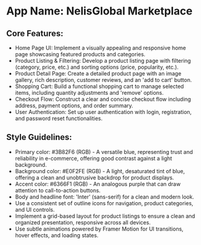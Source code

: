 # **App Name**: NelisGlobal Marketplace

## Core Features:

- Home Page UI: Implement a visually appealing and responsive home page showcasing featured products and categories.
- Product Listing & Filtering: Develop a product listing page with filtering (category, price, etc.) and sorting options (price, popularity, etc.).
- Product Detail Page: Create a detailed product page with an image gallery, rich description, customer reviews, and an 'add to cart' button.
- Shopping Cart: Build a functional shopping cart to manage selected items, including quantity adjustments and 'remove' options.
- Checkout Flow: Construct a clear and concise checkout flow including address, payment options, and order summary.
- User Authentication: Set up user authentication with login, registration, and password reset functionalities.

## Style Guidelines:

- Primary color: #3B82F6 (RGB) - A versatile blue, representing trust and reliability in e-commerce, offering good contrast against a light background.
- Background color: #E0F2FE (RGB) - A light, desaturated tint of blue, offering a clean and unobtrusive backdrop for product displays.
- Accent color: #6366F1 (RGB) - An analogous purple that can draw attention to call-to-action buttons.
- Body and headline font: 'Inter' (sans-serif) for a clean and modern look.
- Use a consistent set of outline icons for navigation, product categories, and UI controls.
- Implement a grid-based layout for product listings to ensure a clean and organized presentation, responsive across all devices.
- Use subtle animations powered by Framer Motion for UI transitions, hover effects, and loading states.